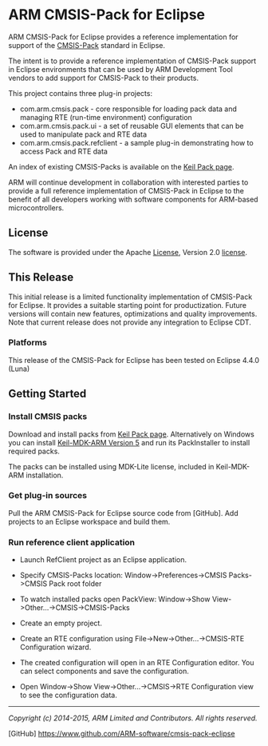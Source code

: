 ARM CMSIS-Pack for Eclipse
==========================

ARM CMSIS-Pack for Eclipse provides a reference implementation for support
of the [CMSIS-Pack] standard in Eclipse.

The intent is to provide a reference implementation of CMSIS-Pack support in Eclipse environments
that can be used by ARM Development Tool vendors to add support for CMSIS-Pack to their products.

This project contains three plug-in projects:
* com.arm.cmsis.pack 	- core responsible for loading pack data and managing RTE (run-time environment) configuration 
* com.arm.cmsis.pack.ui - a set of reusable GUI elements that can be used to manipulate pack and RTE data
* com.arm.cmsis.pack.refclient - a sample plug-in demonstrating how to access Pack and RTE data
 
An index of existing CMSIS-Packs is available on the [Keil Pack page].

ARM will continue development in collaboration with interested parties to
provide a full reference implementation of CMSIS-Pack in Eclipse
to the benefit of all developers working with software components for ARM-based microcontrollers.


License
-------

The software is provided under the Apache [License], Version 2.0 [license]. 


This Release
------------
This initial release is a limited functionality implementation of CMSIS-Pack for Eclipse.
It provides a suitable starting point for productization. Future versions will
contain new features, optimizations and quality improvements.
Note that current release does not provide any integration to Eclipse CDT.  


### Platforms
This release of the CMSIS-Pack for Eclipse has been tested on Eclipse 4.4.0 (Luna)

Getting Started
---------------

### Install CMSIS packs

Download and install packs from [Keil Pack page]. 
Alternatively on Windows you can install [Keil-MDK-ARM Version 5] and run its PackInstaller to install required packs.

The packs can be installed using MDK-Lite license, included in Keil-MDK-ARM installation.

### Get plug-in sources 
Pull the ARM CMSIS-Pack for Eclipse source code from [GitHub].
Add projects to an Eclipse workspace and build them.

### Run reference client application
* Launch RefClient project as an Eclipse application.

* Specify CMSIS-Packs location: Window->Preferences->CMSIS Packs->CMSIS Pack root folder

* To watch installed packs open PackView: Window->Show View->Other...->CMSIS->CMSIS-Packs

* Create an empty project.

* Create an RTE configuration using File->New->Other...->CMSIS-RTE Configuration wizard.
 
* The created configuration will open in an RTE Configuration editor.
  You can select components and save the configuration.

* Open Window->Show View->Other...->CMSIS->RTE Configuration view to see the configuration data.


- - - - - - - - - - - - - - - - - - - - - - - - - -

_Copyright (c) 2014-2015, ARM Limited and Contributors. All rights reserved._


[License]:              ./license.md "Apache License for CMSIS-Pack for Eclipse"
[GitHub]				https://www.github.com/ARM-software/cmsis-pack-eclipse

[CMSIS-Pack]:		    http://www.keil.com/pack/doc/CMSIS/Pack/html/index.html
[Keil Pack page]:		http://www.keil.com/dd2/Pack/
[Keil-MDK-ARM Version 5]:    http://www2.keil.com/mdk5/install
